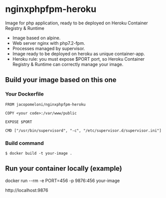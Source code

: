 # nginxphpfpm-heroku
Image for php application, ready to be deployed on Heroku Container Registry & Runtime
- Image based on alpine.
- Web server nginx with php7.2-fpm.
- Processes managed by supervisor.
- Image ready to be deployed on heroku as unique container-app.
- Heroku rule: you must expose $PORT port, so Heroku Container Registry & Runtime can correctly manage your image.

## Build your image based on this one

### Your Dockerfile
    FROM jacopomeloni/nginxphpfpm-heroku

    COPY <your code>:/var/www/public

    EXPOSE $PORT

    CMD ["/usr/bin/supervisord", "-c", "/etc/supervisor.d/supervisor.ini"]

### Build command
    $ docker build -t your-image .

## Run your container locally (example)
docker run --rm -e PORT=456 -p 9876:456 your-image

http://localhost:9876
